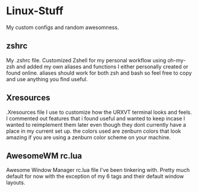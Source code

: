 # Linux-Stuff
My custom configs and random awesomness.

## zshrc
My .zshrc file. Customized Zshell for my personal workflow using oh-my-zsh and added my own aliases and functions I either personally created or found online. aliases should work for both zsh and bash so feel free to copy and use anything you find useful.

## Xresources
.Xresources file I use to customize how the URXVT terminal looks and feels. I commented out features that i found useful and wanted to keep incase I wanted to reimplement them later even though they dont currently have a place in my current set up. the colors used are zenburn colors that look amazing if you are using a zenburn color scheme on your machine.

## AwesomeWM rc.lua
Awesome Window Manager rc.lua file I've been tinkering with. Pretty much default for now with the exception of my 6 tags and their default window layouts.
